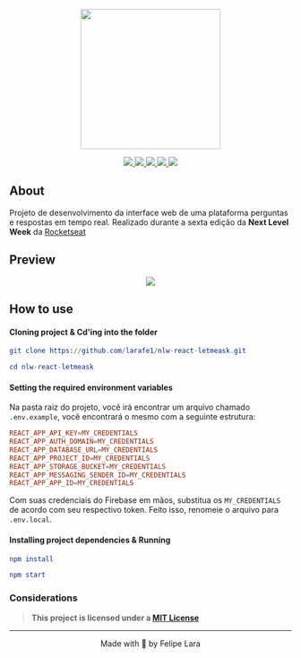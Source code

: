 <p align="center">
  <a href="https://github.com/larafe1/nlw-react-letmeask">
    <img width="250" height="250" src="https://github.com/larafe1/nlw-react-letmeask/blob/master/src/assets/images/logo.svg">
  </a>
</p>

<p align="center">
  <a href="https://github.com/larafe1/nlw-react-letmeask/releases">
    <img src="https://img.shields.io/badge/version-1.x-lightgrey">
  </a>
  <a href="https://reactjs.org/">
    <img src="https://img.shields.io/badge/built%20with-React.js-blueviolet">
  </a>
  <a href="https://www.typescriptlang.org/">
    <img src="https://img.shields.io/badge/built%20with-TypeScript-blue">
  </a>
  <a href="https://firebase.google.com/?hl=en">
    <img src="https://img.shields.io/badge/built%20with-Firebase-yellow">
  </a>
  <a href="https://github.com/larafe1/nlw-react-letmeask/blob/master/LICENSE">
    <img src="https://img.shields.io/badge/license-MIT-orange">
  </a>
</p>

## About

Projeto de desenvolvimento da interface web de uma plataforma perguntas e respostas em tempo real. Realizado durante a sexta edição da **Next Level Week** da [Rocketseat](https://rocketseat.com.br/)

## Preview

<p align="center">
  <img src="https://github.com/larafe1/nlw-react-letmeask/blob/master/.github/cover.svg">
</p>

## How to use

#### Cloning project & Cd'ing into the folder

```elm
git clone https://github.com/larafe1/nlw-react-letmeask.git

cd nlw-react-letmeask
```

#### Setting the required environment variables

Na pasta raiz do projeto, você irá encontrar um arquivo chamado `.env.example`, você encontrará o mesmo com a seguinte estrutura:

```elm
REACT_APP_API_KEY=MY_CREDENTIALS
REACT_APP_AUTH_DOMAIN=MY_CREDENTIALS
REACT_APP_DATABASE_URL=MY_CREDENTIALS
REACT_APP_PROJECT_ID=MY_CREDENTIALS
REACT_APP_STORAGE_BUCKET=MY_CREDENTIALS
REACT_APP_MESSAGING_SENDER_ID=MY_CREDENTIALS
REACT_APP_APP_ID=MY_CREDENTIALS
```

Com suas credenciais do Firebase em mãos, substitua os `MY_CREDENTIALS` de acordo com seu respectivo token. Feito isso,
renomeie o arquivo para `.env.local`.

#### Installing project dependencies & Running

```elm
npm install

npm start
```

### Considerations

> **This project is licensed under a [MIT License](https://github.com/larafe1/nlw-react-letmeask/blob/master/LICENSE)**

---

<p align="center">
  Made with 💜 by Felipe Lara
</p>
